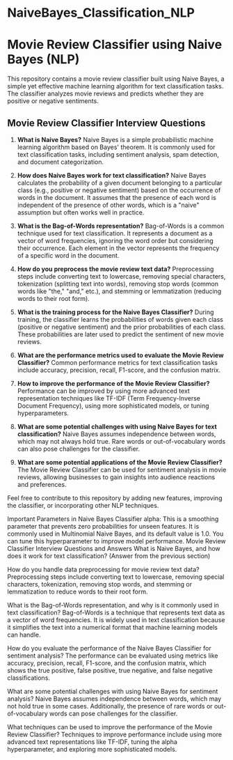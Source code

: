 # NaiveBayes_Classification_NLP

# Movie Review Classifier using Naive Bayes (NLP)

This repository contains a movie review classifier built using Naive Bayes, a simple yet effective machine learning algorithm for text classification tasks. The classifier analyzes movie reviews and predicts whether they are positive or negative sentiments.

## Movie Review Classifier Interview Questions

1. **What is Naive Bayes?**
   Naive Bayes is a simple probabilistic machine learning algorithm based on Bayes' theorem. It is commonly used for text classification tasks, including sentiment analysis, spam detection, and document categorization.

2. **How does Naive Bayes work for text classification?**
   Naive Bayes calculates the probability of a given document belonging to a particular class (e.g., positive or negative sentiment) based on the occurrence of words in the document. It assumes that the presence of each word is independent of the presence of other words, which is a "naive" assumption but often works well in practice.

3. **What is the Bag-of-Words representation?**
   Bag-of-Words is a common technique used for text classification. It represents a document as a vector of word frequencies, ignoring the word order but considering their occurrence. Each element in the vector represents the frequency of a specific word in the document.

4. **How do you preprocess the movie review text data?**
   Preprocessing steps include converting text to lowercase, removing special characters, tokenization (splitting text into words), removing stop words (common words like "the," "and," etc.), and stemming or lemmatization (reducing words to their root form).

5. **What is the training process for the Naive Bayes Classifier?**
   During training, the classifier learns the probabilities of words given each class (positive or negative sentiment) and the prior probabilities of each class. These probabilities are later used to predict the sentiment of new movie reviews.

6. **What are the performance metrics used to evaluate the Movie Review Classifier?**
   Common performance metrics for text classification tasks include accuracy, precision, recall, F1-score, and the confusion matrix.

7. **How to improve the performance of the Movie Review Classifier?**
   Performance can be improved by using more advanced text representation techniques like TF-IDF (Term Frequency-Inverse Document Frequency), using more sophisticated models, or tuning hyperparameters.

8. **What are some potential challenges with using Naive Bayes for text classification?**
   Naive Bayes assumes independence between words, which may not always hold true. Rare words or out-of-vocabulary words can also pose challenges for the classifier.

9. **What are some potential applications of the Movie Review Classifier?**
   The Movie Review Classifier can be used for sentiment analysis in movie reviews, allowing businesses to gain insights into audience reactions and preferences.

Feel free to contribute to this repository by adding new features, improving the classifier, or incorporating other NLP techniques.

Important Parameters in Naive Bayes Classifier
alpha: This is a smoothing parameter that prevents zero probabilities for unseen features. It is commonly used in Multinomial Naive Bayes, and its default value is 1.0. You can tune this hyperparameter to improve model performance.
Movie Review Classifier Interview Questions and Answers
What is Naive Bayes, and how does it work for text classification?
(Answer from the previous section)

How do you handle data preprocessing for movie review text data?
Preprocessing steps include converting text to lowercase, removing special characters, tokenization, removing stop words, and stemming or lemmatization to reduce words to their root form.

What is the Bag-of-Words representation, and why is it commonly used in text classification?
Bag-of-Words is a technique that represents text data as a vector of word frequencies. It is widely used in text classification because it simplifies the text into a numerical format that machine learning models can handle.

How do you evaluate the performance of the Naive Bayes Classifier for sentiment analysis?
The performance can be evaluated using metrics like accuracy, precision, recall, F1-score, and the confusion matrix, which shows the true positive, false positive, true negative, and false negative classifications.

What are some potential challenges with using Naive Bayes for sentiment analysis?
Naive Bayes assumes independence between words, which may not hold true in some cases. Additionally, the presence of rare words or out-of-vocabulary words can pose challenges for the classifier.

What techniques can be used to improve the performance of the Movie Review Classifier?
Techniques to improve performance include using more advanced text representations like TF-IDF, tuning the alpha hyperparameter, and exploring more sophisticated models.


